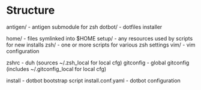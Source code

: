 Structure
=============

antigen/ - antigen submodule for zsh
dotbot/ - dotfiles installer

home/ 	- files symlinked into $HOME
setup/  - any resources used by scripts for new installs
zsh/    - one or more scripts for various zsh settings
vim/	- vim configuration

zshrc   - duh (sources ~/.zsh_local for local cfg)
gitconfig - global gitconfig (includes ~/.gitconfig_local for local cfg)

install - dotbot bootstrap script
install.conf.yaml - dotbot configuration